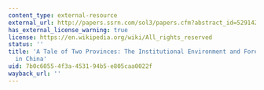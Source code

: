 ```yaml
---
content_type: external-resource
external_url: http://papers.ssrn.com/sol3/papers.cfm?abstract_id=529142#PaperDownload
has_external_license_warning: true
license: https://en.wikipedia.org/wiki/All_rights_reserved
status: ''
title: 'A Tale of Two Provinces: The Institutional Environment and Foreign Ownership
  in China'
uid: 7b0c6055-4f3a-4531-94b5-e805caa0022f
wayback_url: ''
---
```

